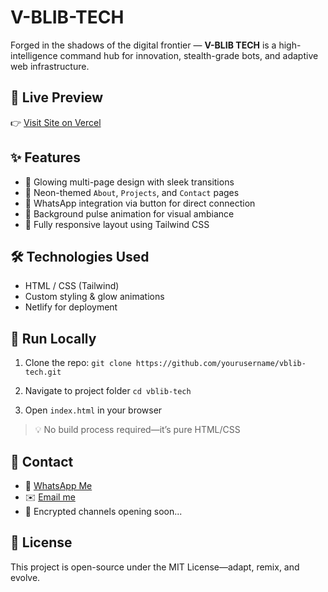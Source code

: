 # V-BLIB-TECH
Forged in the shadows of the digital frontier — **V-BLIB TECH** is a high-intelligence command hub for innovation, stealth-grade bots, and adaptive web infrastructure.

## 🔗 Live Preview
👉 [Visit Site on Vercel](https://vblib-tech.vercel.app)

## ✨ Features
- 🔹 Glowing multi-page design with sleek transitions
- 🔹 Neon-themed `About`, `Projects`, and `Contact` pages
- 🔹 WhatsApp integration via button for direct connection
- 🔹 Background pulse animation for visual ambiance
- 🔹 Fully responsive layout using Tailwind CSS

## 🛠️ Technologies Used
- HTML / CSS (Tailwind)
- Custom styling & glow animations
- Netlify for deployment

## 🚀 Run Locally
1. Clone the repo:
   `git clone https://github.com/yourusername/vblib-tech.git`

2. Navigate to project folder
   `cd vblib-tech`

3. Open `index.html` in your browser

> 💡 No build process required—it’s pure HTML/CSS

## 💬 Contact
- 📱 [WhatsApp Me](https://wa.me/254705691318?text=hello+V-BLIB+TECH)
- ✉️ [Email me](vjxlmax2001@gmail.com)
- 📧 Encrypted channels opening soon...

## 🧠 License
This project is open-source under the MIT License—adapt, remix, and evolve.
